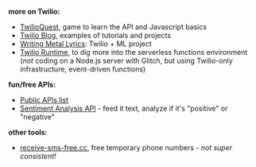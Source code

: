 **more on Twilio:**

- [TwilioQuest](https://www.twilio.com/quest), game to learn the API and Javascript basics
- [Twilio Blog](https://www.twilio.com/blog), examples of tutorials and projects
- [Writing Metal Lyrics](https://www.twilio.com/blog/lyrics-javascript-openai-gpt3-twilio-functions): Twilio + ML project
- [Twilio Runtime](https://www.twilio.com/docs/runtime), to dig more into the serverless functions environment (_not_ coding on a Node.js server with Glitch, but using Twilio-only infrastructure, event-driven functions)

**fun/free APIs:**

- [Public APIs list](https://github.com/public-apis/public-apis)
- [Sentiment Analysis API](https://sentim-api.herokuapp.com/) - feed it text, analyze if it's "positive" or "negative"

**other tools:**

- [receive-sms-free.cc](https://receive-sms-free.cc/), free temporary phone numbers - *not super consistent!*
